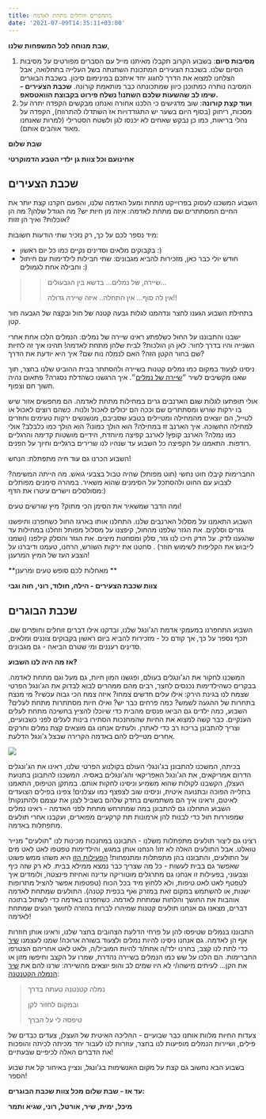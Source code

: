 ```yaml
---
title: מתחפרים וזוחלים מתחת לאדמה
date: '2021-07-09T14:35:11+03:00'
---
```

**שבת מנוחה לכל המשפחות שלנו**,

1. **מסיבות סיום**: בשבוע הקרוב תקבלו מאיתנו מייל עם הסברים מפורטים על מסיבות הסיום שלנו. בשכבת הצעירים המתכונת השתנתה בשל העלייה בתחלואה, אבל הצלחנו למצוא את הדרך לחגוג יחד איתכם במינימום סיכון. בשכבת הבוגרים המסיבה נותרה כמתוכנן כיוון שמתכונתה כבר מותאמת קורונה. **שכבת הצעירים - שימו לב שהשעות שלכם השתנו! נשלח פירוט בקבוצת הוואטסאפ.** 
2. **ועוד קצת קורונה**: שוב מדגישים כי הלכנו אחורה ואנחנו מבקשים הקפדה יתרה על מסכות, ריחוק (בסוף היום בשער יש התגודדויות אז השתדלו להתרווח), הקפדה על נהלי בריאות, כמו כן נבקש שאחים לא יכנסו לגן ולשטח הסטרילי (למרות שאנחנו מאוד אוהבים אותם). 

**שבת שלום**

**אחינועם וכל צוות גן ילדי הטבע הדמוקרטי**

## שכבת הצעירים

השבוע המשכנו לעסוק בפרוייקט מתחת ומעל האדמה שלנו, והפעם חקרנו קצת יותר את החיים המסתתרים שם מתחת לאדמה: איזה מן חיות יש? מה הגודל שלהן? מה הן אוכלות? ואיך הן זזות? 

מיד נספר לכם על כך, רק נזכיר שתי הודעות חשובות:

* בקבוקים מלאים וסדינים נקיים כמו כל יום ראשון :)
* חודש יולי כבר כאן, מזכירות להביא מגבונים: שתי חבילות לילדימות עם חיתול וחבילה אחת לגמולים :)

> > שיירה, של נמלים… בדשא בין הגבעולים… 
> >
> > אין לה סוף… אין התחלה.. איזה שיירה גדולה!!

בתחילת השבוע הגענו לחצר ונדהמנו לגלות גבעה קטנה של חול ובקצה של הגבעה חור קטן.

ישבנו והתבוננו על החול כשלפתע ראינו שיירה של נמלים: הנמלים הלכו אחת אחרי השנייה והיו בדרך לחור. לאן הן הולכות? לבית שלהן מתחת לאדמה! תהינו איך זה לחיות שם בחור הקטן הזה? האם לנמלה נוח שם? איך היא יודעת את הדרך?

ניסינו לצעוד במקום כמו נמלים קטנות בשיירה ולהסתתר בבית ההוביט שלנו בחצר, תוך שאנו מקשיבים לשיר ״[שיירה של נמלים](https://www.youtube.com/watch?v=Uu1f83tN6tw)״. איך הרגשנו כשהדלת נסגרה? פתאום נהיה חשוך חם וצפוף.

אולי תופתעו לגלות שגם הארנבים גרים במחילות מתחת לאדמה. הם מחפשים אזור שיש בו ירקות שורש ומסתתרים שם וככה הם יכולים לאכול ולנוח. כשהם רוצים לאכול או לטייל, הם יוצאים מהמחילה ומטיילים בטבע שסביבם, מנשנשים ירקות טעימים וחוזרים למחילה החשוכה. איך הארנב זז במחילה? הוא הולך כמונו?  הוא הולך כמו כלבלב? אולי כמו נמלה? הארנב קופץ! לארנב קפיצה מיוחדת, הידיים מושטות קדימה והרגליים רודפות. התאמנו על הקפיצה כל השבוע עד שנהיו לנו שרירים ברגליים וחיוך על הפנים.

 השבוע הכרנו גם עוד חיה מתפתלת: הנחש!

החברימות קיבלו חוט נחשי (חוט מפותל) שהיה טבול בצבעי גואש. מה הייתה המשימה? לצבוע עם החוט ולהסתכל על הסימנים שהוא משאיר. במהרה סימנים מפותלים מסולסלים וישרים עיטרו את הדף:)

ומה הדבר שמשאיר את הסימן הכי מתוק? מיץ שורשים טעים!

השבוע התאמנו על מסלול הארנבים שלנו. התחלנו אותו בארגז החול כשחפרנו וחיפשנו גזרים וסלקים. את הגזר שלפנו מהחול, קיפצנו על מסלול מפותל וזחלנו במחילות עד שהגענו לדק. על הדק חיכו לנו גזר, סלק ומסחטת מיצים. את הגזר והסלק קילפנו (ושמנו לייבוש את הקליפות לשימוש חוזר) . סחטנו את ירקות השורש, הרחנו, טעמנו ודיברנו על הצבע העז של המיץ המרענן!

**מאחלות לכם סופש טעים ומרענן **

**צוות שכבת הצעירים - הילה, חולוד, רוני, חוה וגבי**

## שכבת הבוגרים

השבוע התחפרנו במעמקי אדמת הג'ונגל שלנו, ובדקנו אילו דברים זוחלים וחופרים שם. תכף נספר על כך, אך קודם כל - מזכירות להביא ביום ראשון בקבוקים צוננים ומלאים, סדינים רעננים ומי שטרם הביאה - גם מגבונים.

**אז מה היה לנו השבוע?**

המשכנו לחקור את הג'ונגלים בעולם, ופגשנו המון חיות, גם מעל וגם מתחת לאדמה. בבקרים כשהילדימות נכנסים לחצר, רבים מהם ממהרים לבוא לבדוק את הג'ונגל הפרטי שצמח לנו בגינת הירק: אילו עלים חדשים צמחו? איזה צמח הכי גבוה עכשיו? מי מנצח בתחרות של ההגעה לשמש? כמה פרחים כבר יש? ואילו חיות מסתתרות מתחת לעלים? השבוע, כמה ילדים גם הביאו פנסים מהבית כדי שיוכלו להציץ בחשיכה מתחת לעלים הענקיים. כבר קשה למצוא את החיות שהמחנכות הסתירו בינות לעלים לפני כשבועיים, וצריך להתבונן בריכוז רב כדי לאתרן. ולעתים אנחנו גם מוצאים קצת נמלים וחרקים אחרים מטיילים להם באדמה הקרירה שבצל ג'ונגל הדלעת.

![](/img/pics/pumpkin-patch.jpeg)

בכיתה, המשכנו להתבונן בג'ונגלי העולם בקולנוע הפרטי שלנו, ראינו את הג'ונגלים הדרום אמריקאים, את הג'ונגל האפריקאי והג'ונגלים באסיה. המשכנו להתבונן בתנועת העצלן, הקשבנו לקולות שהוא משמיע וניסינו לחקות אותם. במתקן הטיפוס, התאמנו בתלייה הפוכה ובתנועה איטית, וניסינו שוב לצפצף כמו עצלנים! צפינו בפילים הצועדים לאיטם, וראינו איך הם משתמשים בחדק שלהם בשביל לצנן את עצמם ולהתנקות! השבוע התחלנו גם להתבונן במה שמתרחש מתחת לפני האדמה - ראינו נמלים שמפוררות חול כדי לבנות להן ארמונות תת קרקעיים מפוארים, ועקבנו אחרי תולעים מתפתלות באדמה.

רצינו גם ליצור תולעים מתפתלות משלנו - התבוננו במחנכות מכינות לנו "תולעים" מנייר טואלט. אבל התולעים האלה לא זזו! הנחנו אותן במגש, והילדימות טפטפו לאט לאט מים על התולעים, והתבוננו בהן מתפתלות ומתנפחות! [הפעילות הזו](https://www.instagram.com/tv/CAVJ9ViDuDE/?igshid=yy3jfc8263tv&epik=dj0yJnU9YlNsUGtlUEZIZzBDN0xjS1h3ZEhxVFNva3FmMHZSN3ImcD0wJm49dmhJLWwwbE1QNHdFZTl6TE1hLXFzUSZ0PUFBQUFBR0RvTU44) היא משהו ממש פשוט שאפשר גם בבית לעשות - כל מה שצריך כבר נמצא ממילא בבית. לא רק שזה כיף וצבעוני, בפעילות זו אנחנו גם מתרגלים מוטוריקה עדינה ואחיזת פינצטה, ולומדים איך לטפטף לאט לאט טיפות, ולא ללחוץ מיד בכל הכוח (טפטפות אפשר להציל מתרופות ישנות, או להשתמש במקום זאת במזרק ואף בכפית קטנה). התולעים שמתחת לאדמה אוהבות את החושך והלחות שמתחת לאדמה. כשחפרנו באדמה כדי לשתול בתוכה דברים, מצאנו גם אנחנו תולעים קטנות שמיהרו לברוח בחזרה לחושך הנעים שמתחת לאדמה!

התבוננו בנמלים שטיפסו להן על פרחי הדלעת הצהובים בחצר שלנו, וראינו אותן חוזרות אף הן לאדמה. גם אנחנו ניסינו להיות נמלים ולצעוד בשורה ארוכה! שמנו לעצמנו [שיר](https://open.spotify.com/search/the%20ants%20go) כדי לתת לנו קצב, בחרנו ילד/ה אחת/ד להיות המוביל/ה, ולאט לאט אחריהם הצטרפו החברימות. הם הלכו על שש כמו הנמלים בשיירה נהדרת, שמרו על הקצב וחיפשו מזון או את הקן… לעיתים מישהו/י לא היו שמים לב והופ יוצאים מהשיירה: שרנו להם את [שיר הנמלה הקטנטנה](https://www.youtube.com/watch?v=Uu1f83tN6tw&feature=youtu.be):

> נמלה קטנטנה טעתה בדרך
>
> ובמקום לחזור לקן
>
> טיפסה לי על הברך

צעדות החיות מלוות אותנו כבר שבועיים - ההליכה האיטית של העצלן, צעדים כבדים של פילים, ושיירות הנמלים מופיעות לנו בחצר, עוזרות לנו לעבור יחד מכיתה לכיתה והופכות את הדברים האלה לכיפיים שבעתיים!

בשבוע הבא נחשוב גם קצת על מקום האנשימות בג'ונגל, ונציין באיחור קל את שבוע הספר!

**עד אז - שבת שלום מכל צוות שכבת הבוגרים:**

**מיכל, ימית, שיר, אורטל, רוני, שגיא ותמר**
